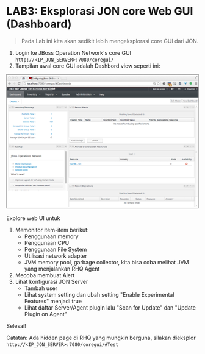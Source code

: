 # LAB3: Eksplorasi JON core Web GUI (Dashboard)

> Pada Lab ini kita akan sedikit lebih mengeksplorasi core GUI dari JON.

1. Login ke JBoss Operation Network's core GUI `http://<IP_JON_SERVER>:7080/coregui/`
2. Tampilan awal core GUI adalah Dashbord view seperti ini:

![JON Web UI images](images/jon_web_ui.png)

Explore web UI untuk

1. Memonitor item-item berikut:
    * Penggunaan memory
    * Penggunaan CPU
    * Penggunaan File System
    * Utilisasi network adapter
    * JVM memory pool, garbage collector, kita bisa coba melihat JVM yang menjalankan RHQ Agent
2. Mecoba membuat Alert
3. Lihat konfigurasi JON Server
    * Tambah user
    * Lihat system setting dan ubah setting "Enable Experimental Features" menjadi true
    * Lihat daftar Server/Agent plugin lalu "Scan for Update" dan "Update Plugin on Agent"
    
    
Selesai!

Catatan: Ada hidden page di RHQ yang mungkin berguna, silakan dieksplor `http://<IP_JON_SERVER>:7080/coregui/#Test`
